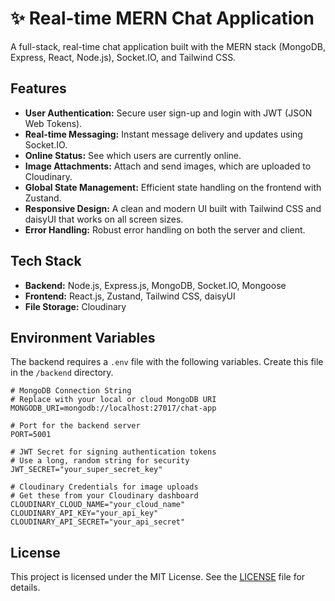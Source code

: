 
# ✨ Real-time MERN Chat Application

A full-stack, real-time chat application built with the MERN stack (MongoDB, Express, React, Node.js), Socket.IO, and Tailwind CSS.

## Features

*   **User Authentication:** Secure user sign-up and login with JWT (JSON Web Tokens).
*   **Real-time Messaging:** Instant message delivery and updates using Socket.IO.
*   **Online Status:** See which users are currently online.
*   **Image Attachments:** Attach and send images, which are uploaded to Cloudinary.
*   **Global State Management:** Efficient state handling on the frontend with Zustand.
*   **Responsive Design:** A clean and modern UI built with Tailwind CSS and daisyUI that works on all screen sizes.
*   **Error Handling:** Robust error handling on both the server and client.

## Tech Stack

*   **Backend:** Node.js, Express.js, MongoDB, Socket.IO, Mongoose
*   **Frontend:** React.js, Zustand, Tailwind CSS, daisyUI
*   **File Storage:** Cloudinary

## Environment Variables

The backend requires a `.env` file with the following variables. Create this file in the `/backend` directory.

```
# MongoDB Connection String
# Replace with your local or cloud MongoDB URI
MONGODB_URI=mongodb://localhost:27017/chat-app

# Port for the backend server
PORT=5001

# JWT Secret for signing authentication tokens
# Use a long, random string for security
JWT_SECRET="your_super_secret_key"

# Cloudinary Credentials for image uploads
# Get these from your Cloudinary dashboard
CLOUDINARY_CLOUD_NAME="your_cloud_name"
CLOUDINARY_API_KEY="your_api_key"
CLOUDINARY_API_SECRET="your_api_secret"
```

## License

This project is licensed under the MIT License. See the [LICENSE](LICENSE) file for details.

